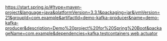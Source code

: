 https://start.spring.io/#!type=maven-project&language=java&platformVersion=3.3.1&packaging=jar&jvmVersion=21&groupId=com.example&artifactId=demo-kafka-producer&name=demo-kafka-producer&description=Demo%20project%20for%20Spring%20Boot&packageName=com.example&dependencies=kafka,testcontainers,web,actuator